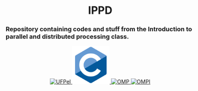 <h1 align="center">
  IPPD
</h1>

### Repository containing codes and stuff from the Introduction to parallel and distributed processing class.

<p align="center">
  <a href="https://portal.ufpel.edu.br/">
    <img alt="UFPel" src="https://upload.wikimedia.org/wikipedia/commons/4/49/UFPEL-ESCUDO-2013.png" width="110" />
  </a>
  <a href="https://en.wikipedia.org/wiki/C_(programming_language)">
    <img alt="C" src="https://raw.githubusercontent.com/devicons/devicon/master/icons/c/c-original.svg" width="100" />
  </a>
  <a href="https://www.openmp.org/">
    <img alt="OMP" src="https://upload.wikimedia.org/wikipedia/commons/e/eb/OpenMP_logo.png" width="180" />
  </a>
  <a href="https://www.open-mpi.org/">
    <img alt="OMPI" src="https://docs.open-mpi.org/en/v4.1.x/_images/openmpi_logo.png" width="80" />
  </a>
</p>
